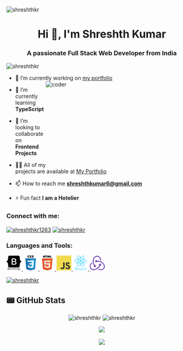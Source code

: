 <img src = "https://media0.giphy.com/media/qgQUggAC3Pfv687qPC/giphy.gif?cid=ecf05e4713gtza5lgkbjx3rub9c7xrxhau8kto42l0pnmawm&rid=giphy.gif&ct=g" alt="shreshthkr" align="center" width="1000px" height="300px" />
<h1 align="center">Hi 👋, I'm Shreshth Kumar</h1>
<h3 align="center">A passionate Full Stack Web Developer from India</h3>

<p align="left"> <img src="https://komarev.com/ghpvc/?username=shreshthkr&label=Profile%20views&color=0e75b6&style=flat" alt="shreshthkr" /> </p>



- 🔭 I’m currently working on [my portfolio](https://shreshthkr.github.io/)
  <img src = "https://media4.giphy.com/media/SWoSkN6DxTszqIKEqv/giphy.gif?cid=790b7611443689aa79f014acb829778b69890a3fc01f16fa&rid=giphy.gif&ct=g" alt="coder" align="right" width="400px" height="220px" />
- 🌱 I’m currently learning **TypeScript**

- 👯 I’m looking to collaborate on **Frontend Projects**

- 👨‍💻 All of my projects are available at [My Portfolio](https://shreshthkr.github.io/)

- 📫 How to reach me **shreshthkumar6@gmail.com**

- ⚡ Fun fact **I am a Hotelier**

<h3 align="left">Connect with me:</h3>
<p align="left">
<a href="https://linkedin.com/in/shreshthkumar1263" target="blank"><img align="center" src="https://raw.githubusercontent.com/rahuldkjain/github-profile-readme-generator/master/src/images/icons/Social/linked-in-alt.svg" alt="shreshthkr1263" height="30" width="40" /></a>
<a href="https://codesandbox.com/shreshthkr" target="blank"><img align="center" src="https://raw.githubusercontent.com/rahuldkjain/github-profile-readme-generator/master/src/images/icons/Social/codesandbox.svg" alt="shreshthkr" height="30" width="40" /></a>
</p>

<h3 align="left">Languages and Tools:</h3>

<p align="left"> <a href="https://getbootstrap.com" target="_blank" rel="noreferrer"> <img src="https://raw.githubusercontent.com/devicons/devicon/master/icons/bootstrap/bootstrap-plain-wordmark.svg" alt="bootstrap" width="40" height="40"/> </a> <a href="https://www.w3schools.com/css/" target="_blank" rel="noreferrer"> <img src="https://raw.githubusercontent.com/devicons/devicon/master/icons/css3/css3-original-wordmark.svg" alt="css3" width="40" height="40"/> </a> <a href="https://www.w3.org/html/" target="_blank" rel="noreferrer"> <img src="https://raw.githubusercontent.com/devicons/devicon/master/icons/html5/html5-original-wordmark.svg" alt="html5" width="40" height="40"/> </a> <a href="https://developer.mozilla.org/en-US/docs/Web/JavaScript" target="_blank" rel="noreferrer"> <img src="https://raw.githubusercontent.com/devicons/devicon/master/icons/javascript/javascript-original.svg" alt="javascript" width="40" height="40"/> </a> <a href="https://reactjs.org/" target="_blank" rel="noreferrer"> <img src="https://raw.githubusercontent.com/devicons/devicon/master/icons/react/react-original-wordmark.svg" alt="react" width="40" height="40"/> </a> <a href="https://redux.js.org" target="_blank" rel="noreferrer"> <img src="https://raw.githubusercontent.com/devicons/devicon/master/icons/redux/redux-original.svg" alt="redux" width="40" height="40"/> </a> </p>

<p align="left" > <a href="https://github.com/ryo-ma/github-profile-trophy"><img src="https://github-profile-trophy.vercel.app/?username=shreshthkr&theme=onedark" alt="shreshthkr" margin="20px" /></a> </p>

## 📟 GitHub Stats
<p align="center">
     <img  src="https://github-readme-stats.vercel.app/api?username=shreshthkr&show_icons=true&locale=en" alt="shreshthkr" />
     <img  src="https://github-readme-streak-stats.herokuapp.com/?user=shreshthkr&" alt="shreshthkr" />
</p>

<p align="center"><img src="https://github-readme-stats.vercel.app/api/top-langs/?username=shreshthkr&langs_count=8" /></p>
<p></p>
<p align="center"><img src="https://readme-typing-svg.herokuapp.com?font=Ubuntu&color=%230EAA20&vCenter=true&lines=Thanks+for+visiting!+You're+welcome!" />
 
</p>
